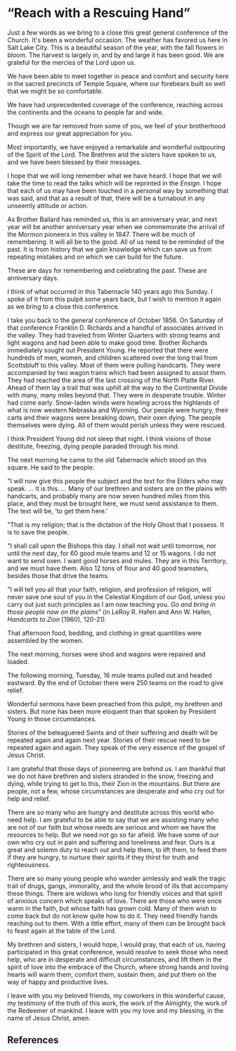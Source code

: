 # “Reach with a Rescuing Hand”

Just a few words as we bring to a close this great general conference of the
Church. It's been a wonderful occasion. The weather has favored us here in
Salt Lake City. This is a beautiful season of the year, with the fall flowers
in bloom. The harvest is largely in, and by and large it has been good. We are
grateful for the mercies of the Lord upon us.

We have been able to meet together in peace and comfort and security here in
the sacred precincts of Temple Square, where our forebears built so well that
we might be so comfortable.

We have had unprecedented coverage of the conference, reaching across the
continents and the oceans to people far and wide.

Though we are far removed from some of you, we feel of your brotherhood and
express our great appreciation for you.

Most importantly, we have enjoyed a remarkable and wonderful outpouring of the
Spirit of the Lord. The Brethren and the sisters have spoken to us, and we
have been blessed by their messages.

I hope that we will long remember what we have heard. I hope that we will take
the time to read the talks which will be reprinted in the _Ensign._ I hope
that each of us may have been touched in a personal way by something that was
said, and that as a result of that, there will be a turnabout in any unseemly
attitude or action.

As Brother Ballard has reminded us, this is an anniversary year, and next year
will be another anniversary year when we commemorate the arrival of the Mormon
pioneers in this valley in 1847. There will be much of remembering. It will
all be to the good. All of us need to be reminded of the past. It is from
history that we gain knowledge which can save us from repeating mistakes and
on which we can build for the future.

These are days for remembering and celebrating the past. These are anniversary
days.

I think of what occurred in this Tabernacle 140 years ago this Sunday. I spoke
of it from this pulpit some years back, but I wish to mention it again as we
bring to a close this conference.

I take you back to the general conference of October 1856. On Saturday of that
conference Franklin D. Richards and a handful of associates arrived in the
valley. They had traveled from Winter Quarters with strong teams and light
wagons and had been able to make good time. Brother Richards immediately
sought out President Young. He reported that there were hundreds of men,
women, and children scattered over the long trail from Scottsbluff to this
valley. Most of them were pulling handcarts. They were accompanied by two
wagon trains which had been assigned to assist them. They had reached the area
of the last crossing of the North Platte River. Ahead of them lay a trail that
was uphill all the way to the Continental Divide with many, many miles beyond
that. They were in desperate trouble. Winter had come early. Snow-laden winds
were howling across the highlands of what is now western Nebraska and Wyoming.
Our people were hungry, their carts and their wagons were breaking down, their
oxen dying. The people themselves were dying. All of them would perish unless
they were rescued.

I think President Young did not sleep that night. I think visions of those
destitute, freezing, dying people paraded through his mind.

The next morning he came to the old Tabernacle which stood on this square. He
said to the people:

"I will now give this people the subject and the text for the Elders who may
speak. ... It is this. ... Many of our brethren and sisters are on the plains with
handcarts, and probably many are now seven hundred miles from this place, and
they must be brought here, we must send assistance to them. The text will be,
'to get them here.'

"That is my religion; that is the dictation of the Holy Ghost that I possess.
It is to save the people.

"I shall call upon the Bishops this day. I shall not wait until tomorrow, nor
until the next day, for 60 good mule teams and 12 or 15 wagons. I do not want
to send oxen. I want good horses and mules. They are in this Territory, and we
must have them. Also 12 tons of flour and 40 good teamsters, besides those
that drive the teams.

"I will tell you all that your faith, religion, and profession of religion,
will never save one soul of you in the Celestial Kingdom of our God, unless
you carry out just such principles as I am now teaching you. _Go and bring in
those people now on the plains"_ (in LeRoy R. Hafen and Ann W. Hafen,
_Handcarts to Zion_ [1960], 120-21).

That afternoon food, bedding, and clothing in great quantities were assembled
by the women.

The next morning, horses were shod and wagons were repaired and loaded.

The following morning, Tuesday, 16 mule teams pulled out and headed eastward.
By the end of October there were 250 teams on the road to give relief.

Wonderful sermons have been preached from this pulpit, my brethren and
sisters. But none has been more eloquent than that spoken by President Young
in those circumstances.

Stories of the beleaguered Saints and of their suffering and death will be
repeated again and again next year. Stories of their rescue need to be
repeated again and again. They speak of the very essence of the gospel of
Jesus Christ.

I am grateful that those days of pioneering are behind us. I am thankful that
we do not have brethren and sisters stranded in the snow, freezing and dying,
while trying to get to this, their Zion in the mountains. But there are
people, not a few, whose circumstances are desperate and who cry out for help
and relief.

There are so many who are hungry and destitute across this world who need
help. I am grateful to be able to say that we are assisting many who are not
of our faith but whose needs are serious and whom we have the resources to
help. But we need not go so far afield. We have some of our own who cry out in
pain and suffering and loneliness and fear. Ours is a great and solemn duty to
reach out and help them, to lift them, to feed them if they are hungry, to
nurture their spirits if they thirst for truth and righteousness.

There are so many young people who wander aimlessly and walk the tragic trail
of drugs, gangs, immorality, and the whole brood of ills that accompany these
things. There are widows who long for friendly voices and that spirit of
anxious concern which speaks of love. There are those who were once warm in
the faith, but whose faith has grown cold. Many of them wish to come back but
do not know quite how to do it. They need friendly hands reaching out to them.
With a little effort, many of them can be brought back to feast again at the
table of the Lord.

My brethren and sisters, I would hope, I would pray, that each of us, having
participated in this great conference, would resolve to seek those who need
help, who are in desperate and difficult circumstances, and lift them in the
spirit of love into the embrace of the Church, where strong hands and loving
hearts will warm them, comfort them, sustain them, and put them on the way of
happy and productive lives.

I leave with you my beloved friends, my coworkers in this wonderful cause, my
testimony of the truth of this work, the work of the Almighty, the work of the
Redeemer of mankind. I leave with you my love and my blessing, in the name of
Jesus Christ, amen.

## References

